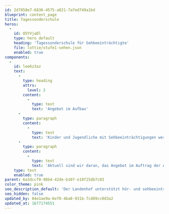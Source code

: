 ```yaml
---
id: 2d7858e7-6836-4575-a821-7a7ed749a1bd
blueprint: content_page
title: Tagessonderschule
heros:
  -
    id: O5YVjaDl
    type: hero_default
    heading: 'Tagessonderschule für Sehbeeinträchtigte'
    file: lottie/stufe1-sehen.json
    enabled: true
components:
  -
    id: lee6z3az
    text:
      -
        type: heading
        attrs:
          level: 2
        content:
          -
            type: text
            text: 'Angebot im Aufbau'
      -
        type: paragraph
        content:
          -
            type: text
            text: 'Kinder und Jugendliche mit Sehbeeinträchtigungen werden voraussichtlich ab dem Schuljahr 2024/25 am Landenhof die Tagessonderschule Sehen besuchen können. '
      -
        type: paragraph
        content:
          -
            type: text
            text: 'Aktuell sind wir daran, das Angebot im Auftrag der Abteilung Sonderschulung, Heime und Werkstätten des Departements Bildung, Kultur und Sport des Kantons Aargau aufzubauen.'
    type: text
    enabled: true
parent: 6a3dccf0-98b4-42de-b107-e10f25db7c83
color_theme: pink
seo_description_default: 'Der Landenhof unterstützt hör- und sehbeeinträchtigte Kinder & Jugendliche in ihrem selbstbestimmten Leben durch Förderung ihrer Fähigkeiten & Entwicklung'
seo_hidden: false
updated_by: 04e1ae9a-6ef8-4ba0-931b-7cd69cc0d3a2
updated_at: 1677174551
---
```

